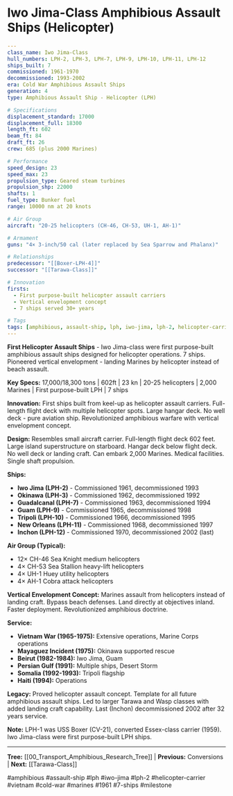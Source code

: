# Iwo Jima-Class Amphibious Assault Ships (Helicopter)

```yaml
---
class_name: Iwo Jima-Class
hull_numbers: LPH-2, LPH-3, LPH-7, LPH-9, LPH-10, LPH-11, LPH-12
ships_built: 7
commissioned: 1961-1970
decommissioned: 1993-2002
era: Cold War Amphibious Assault Ships
generation: 4
type: Amphibious Assault Ship - Helicopter (LPH)

# Specifications
displacement_standard: 17000
displacement_full: 18300
length_ft: 602
beam_ft: 84
draft_ft: 26
crew: 685 (plus 2000 Marines)

# Performance
speed_design: 23
speed_max: 23
propulsion_type: Geared steam turbines
propulsion_shp: 22000
shafts: 1
fuel_type: Bunker fuel
range: 10000 nm at 20 knots

# Air Group
aircraft: "20-25 helicopters (CH-46, CH-53, UH-1, AH-1)"

# Armament
guns: "4× 3-inch/50 cal (later replaced by Sea Sparrow and Phalanx)"

# Relationships
predecessor: "[[Boxer-LPH-4]]"
successor: "[[Tarawa-Class]]"

# Innovation
firsts:
  - First purpose-built helicopter assault carriers
  - Vertical envelopment concept
  - 7 ships served 30+ years

# Tags
tags: [amphibious, assault-ship, lph, iwo-jima, lph-2, helicopter-carrier, vietnam, cold-war, marines, 1961, 7-ships, milestone]
---
```

**First Helicopter Assault Ships** - Iwo Jima-class were first purpose-built amphibious assault ships designed for helicopter operations. 7 ships. Pioneered vertical envelopment - landing Marines by helicopter instead of beach assault.

**Key Specs:** 17,000/18,300 tons | 602ft | 23 kn | 20-25 helicopters | 2,000 Marines | First purpose-built LPH | 7 ships

**Innovation:** First ships built from keel-up as helicopter assault carriers. Full-length flight deck with multiple helicopter spots. Large hangar deck. No well deck - pure aviation ship. Revolutionized amphibious warfare with vertical envelopment concept.

**Design:** Resembles small aircraft carrier. Full-length flight deck 602 feet. Large island superstructure on starboard. Hangar deck below flight deck. No well deck or landing craft. Can embark 2,000 Marines. Medical facilities. Single shaft propulsion.

**Ships:**
- **Iwo Jima (LPH-2)** - Commissioned 1961, decommissioned 1993
- **Okinawa (LPH-3)** - Commissioned 1962, decommissioned 1992
- **Guadalcanal (LPH-7)** - Commissioned 1963, decommissioned 1994
- **Guam (LPH-9)** - Commissioned 1965, decommissioned 1998
- **Tripoli (LPH-10)** - Commissioned 1966, decommissioned 1995
- **New Orleans (LPH-11)** - Commissioned 1968, decommissioned 1997
- **Inchon (LPH-12)** - Commissioned 1970, decommissioned 2002 (last)

**Air Group (Typical):**
- 12× CH-46 Sea Knight medium helicopters
- 4× CH-53 Sea Stallion heavy-lift helicopters
- 4× UH-1 Huey utility helicopters
- 4× AH-1 Cobra attack helicopters

**Vertical Envelopment Concept:**
Marines assault from helicopters instead of landing craft. Bypass beach defenses. Land directly at objectives inland. Faster deployment. Revolutionized amphibious doctrine.

**Service:**
- **Vietnam War (1965-1975):** Extensive operations, Marine Corps operations
- **Mayaguez Incident (1975):** Okinawa supported rescue
- **Beirut (1982-1984):** Iwo Jima, Guam
- **Persian Gulf (1991):** Multiple ships, Desert Storm
- **Somalia (1992-1993):** Tripoli flagship
- **Haiti (1994):** Operations

**Legacy:** Proved helicopter assault concept. Template for all future amphibious assault ships. Led to larger Tarawa and Wasp classes with added landing craft capability. Last (Inchon) decommissioned 2002 after 32 years service.

**Note:** LPH-1 was USS Boxer (CV-21), converted Essex-class carrier (1959). Iwo Jima-class were first purpose-built LPH ships.

---
**Tree:** [[00_Transport_Amphibious_Research_Tree]] | **Previous:** Conversions | **Next:** [[Tarawa-Class]]

#amphibious #assault-ship #lph #iwo-jima #lph-2 #helicopter-carrier #vietnam #cold-war #marines #1961 #7-ships #milestone
